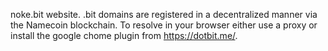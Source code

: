noke.bit website.  .bit domains are registered in a decentralized manner via the Namecoin blockchain.  To resolve in your browser either use a proxy or install the google chome plugin from https://dotbit.me/.
